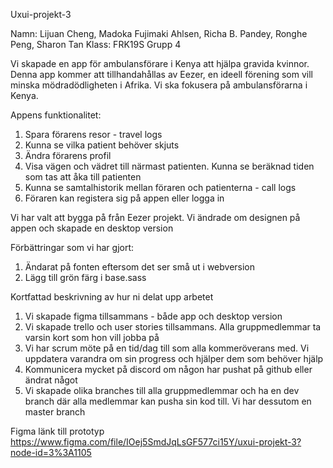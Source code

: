 Uxui-projekt-3

Namn: Lijuan Cheng, Madoka Fujimaki Ahlsen, Richa B. Pandey, Ronghe Peng, Sharon Tan
Klass: FRK19S
Grupp 4

Vi skapade en app för ambulansförare i Kenya att hjälpa gravida kvinnor. Denna app kommer att tillhandahållas av Eezer, en ideell förening som vill minska mödradödligheten i Afrika. Vi ska fokusera på ambulansförarna i Kenya.

Appens funktionalitet:

1. Spara förarens resor - travel logs
2. Kunna se vilka patient behöver skjuts
3. Ändra förarens profil
4. Visa vägen och vädret till närmast patienten. Kunna se beräknad tiden som tas att åka till patienten
5. Kunna se samtalhistorik mellan föraren och patienterna - call logs
6. Föraren kan registera sig på appen eller logga in

Vi har valt att bygga på från Eezer projekt. Vi ändrade om designen på appen och skapade en desktop version

Förbättringar som vi har gjort:

1. Ändarat på fonten eftersom det ser små ut i webversion
2. Lägg till grön färg i base.sass

Kortfattad beskrivning av hur ni delat upp arbetet

1. Vi skapade figma tillsammans - både app och desktop version
2. Vi skapade trello och user stories tillsammans. Alla gruppmedlemmar ta varsin kort som hon vill jobba på
3. Vi har scrum möte på en tid/dag till som alla kommeröverans med. Vi uppdatera varandra om sin progress och hjälper dem som behöver hjälp
4. Kommunicera mycket på discord om någon har pushat på github eller ändrat något
5. Vi skapade olika branches till alla gruppmedlemmar och ha en dev branch där alla medlemmar kan pusha sin kod till. Vi har dessutom en master branch

Figma länk till prototyp
https://www.figma.com/file/IOej5SmdJqLsGF577ci15Y/uxui-projekt-3?node-id=3%3A1105
